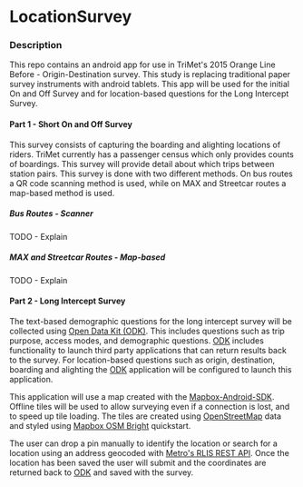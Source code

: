 LocationSurvey
==============

### Description

This repo contains an android app for use in TriMet's 2015 Orange Line Before - Origin-Destination survey. This study is replacing traditional paper survey instruments with android tablets. This app will be used for the initial On and Off Survey and for location-based questions for the Long Intercept Survey.


#### Part 1 - Short On and Off Survey

This survey consists of capturing the boarding and alighting locations of riders. TriMet currently has a passenger census which only provides counts of boardings. This survey will provide detail about which trips between station pairs. This survey is done with two different methods. On bus routes a QR code scanning method is used, while on MAX and Streetcar routes a map-based method is used.

##### Bus Routes - Scanner

TODO - Explain

##### MAX and Streetcar Routes - Map-based

TODO - Explain

#### Part 2 - Long Intercept Survey

The text-based demographic questions for the long intercept survey will be collected using [Open Data Kit (ODK)](www.opendatakit.org). This includes questions such as trip purpose, access modes, and demographic questions. [ODK](www.opendatakit.org) includes functionality to launch third party applications that can return results back to the survey. For location-based questions such as origin, destination, boarding and alighting the [ODK](www.opendatakit.org) application will be configured to launch this application.


This application will use a map created with the [Mapbox-Android-SDK](https://github.com/mapbox/mapbox-android-sdk). Offline tiles will be used to allow surveying even if a connection is lost, and to speed up tile loading. The tiles are created using [OpenStreetMap](http://www.openstreetmap.org/) data and styled using [Mapbox OSM Bright](https://github.com/mapbox/osm-bright) quickstart.

The user can drop a pin manually to identify the location or search for a location using an address geocoded with [Metro's RLIS REST API](http://gis.oregonmetro.gov/rlisapi/default.htm). Once the location has been saved the user will submit and the coordinates are returned back to [ODK](www.opendatakit.org) and saved with the survey.



